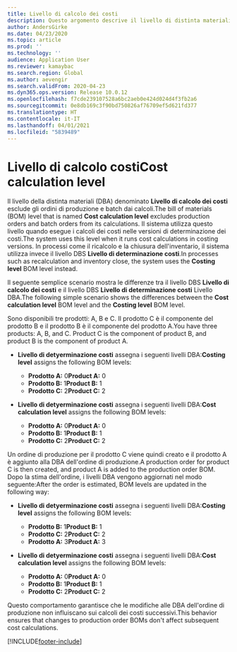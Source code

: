 ```yaml
---
title: Livello di calcolo dei costi
description: Questo argomento descrive il livello di distinta materiali (DBA) denominato Livello di calcolo dei costi. Questo livello DBA esclude gli ordini di produzione e batch dai calcoli.
author: AndersGirke
ms.date: 04/23/2020
ms.topic: article
ms.prod: ''
ms.technology: ''
audience: Application User
ms.reviewer: kamaybac
ms.search.region: Global
ms.author: aevengir
ms.search.validFrom: 2020-04-23
ms.dyn365.ops.version: Release 10.0.12
ms.openlocfilehash: f7cde239107528a6bc2aeb0e424d024d4f3fb2a6
ms.sourcegitcommit: 0e8db169c3f90bd750826af76709ef5d621fd377
ms.translationtype: HT
ms.contentlocale: it-IT
ms.lasthandoff: 04/01/2021
ms.locfileid: "5839489"
---
```

# <a name="cost-calculation-level"></a><span data-ttu-id="765d8-104">Livello di calcolo costi</span><span class="sxs-lookup"><span data-stu-id="765d8-104">Cost calculation level</span></span>

<span data-ttu-id="765d8-105">Il livello della distinta materiali (DBA) denominato **Livello di calcolo dei costi** esclude gli ordini di produzione e batch dai calcoli.</span><span class="sxs-lookup"><span data-stu-id="765d8-105">The bill of materials (BOM) level that is named **Cost calculation level** excludes production orders and batch orders from its calculations.</span></span> <span data-ttu-id="765d8-106">Il sistema utilizza questo livello quando esegue i calcoli dei costi nelle versioni di determinazione dei costi.</span><span class="sxs-lookup"><span data-stu-id="765d8-106">The system uses this level when it runs cost calculations in costing versions.</span></span> <span data-ttu-id="765d8-107">In processi come il ricalcolo e la chiusura dell'inventario, il sistema utilizza invece il livello DBS **Livello di determinazione costi**.</span><span class="sxs-lookup"><span data-stu-id="765d8-107">In processes such as recalculation and inventory close, the system uses the **Costing level** BOM level instead.</span></span>

<span data-ttu-id="765d8-108">Il seguente semplice scenario mostra le differenze tra il livello DBS **Livello di calcolo dei costi** e il livello DBS **Livello di determinazione costi** Livello DBA.</span><span class="sxs-lookup"><span data-stu-id="765d8-108">The following simple scenario shows the differences between the **Cost calculation level** BOM level and the **Costing level** BOM level.</span></span>

<span data-ttu-id="765d8-109">Sono disponibili tre prodotti: A, B e C. Il prodotto C è il componente del prodotto B e il prodotto B è il componente del prodotto A.</span><span class="sxs-lookup"><span data-stu-id="765d8-109">You have three products: A, B, and C. Product C is the component of product B, and product B is the component of product A.</span></span>

- <span data-ttu-id="765d8-110">**Livello di detyerminazione costi** assegna i seguenti livelli DBA:</span><span class="sxs-lookup"><span data-stu-id="765d8-110">**Costing level** assigns the following BOM levels:</span></span>

    - <span data-ttu-id="765d8-111">**Prodotto A:** 0</span><span class="sxs-lookup"><span data-stu-id="765d8-111">**Product A:** 0</span></span>
    - <span data-ttu-id="765d8-112">**Prodotto B:** 1</span><span class="sxs-lookup"><span data-stu-id="765d8-112">**Product B:** 1</span></span>
    - <span data-ttu-id="765d8-113">**Prodotto C:** 2</span><span class="sxs-lookup"><span data-stu-id="765d8-113">**Product C:** 2</span></span>

- <span data-ttu-id="765d8-114">**Livello di detyerminazione costi** assegna i seguenti livelli DBA:</span><span class="sxs-lookup"><span data-stu-id="765d8-114">**Cost calculation level** assigns the following BOM levels:</span></span>

    - <span data-ttu-id="765d8-115">**Prodotto A:** 0</span><span class="sxs-lookup"><span data-stu-id="765d8-115">**Product A:** 0</span></span>
    - <span data-ttu-id="765d8-116">**Prodotto B:** 1</span><span class="sxs-lookup"><span data-stu-id="765d8-116">**Product B:** 1</span></span>
    - <span data-ttu-id="765d8-117">**Prodotto C:** 2</span><span class="sxs-lookup"><span data-stu-id="765d8-117">**Product C:** 2</span></span>

<span data-ttu-id="765d8-118">Un ordine di produzione per il prodotto C viene quindi creato e il prodotto A è aggiunto alla DBA dell'ordine di produzione.</span><span class="sxs-lookup"><span data-stu-id="765d8-118">A production order for product C is then created, and product A is added to the production order BOM.</span></span> <span data-ttu-id="765d8-119">Dopo la stima dell'ordine, i livelli DBA vengono aggiornati nel modo seguente:</span><span class="sxs-lookup"><span data-stu-id="765d8-119">After the order is estimated, BOM levels are updated in the following way:</span></span>

- <span data-ttu-id="765d8-120">**Livello di detyerminazione costi** assegna i seguenti livelli DBA:</span><span class="sxs-lookup"><span data-stu-id="765d8-120">**Costing level** assigns the following BOM levels:</span></span>

    - <span data-ttu-id="765d8-121">**Prodotto B:** 1</span><span class="sxs-lookup"><span data-stu-id="765d8-121">**Product B:** 1</span></span>
    - <span data-ttu-id="765d8-122">**Prodotto C:** 2</span><span class="sxs-lookup"><span data-stu-id="765d8-122">**Product C:** 2</span></span>
    - <span data-ttu-id="765d8-123">**Prodotto A:** 3</span><span class="sxs-lookup"><span data-stu-id="765d8-123">**Product A:** 3</span></span>

- <span data-ttu-id="765d8-124">**Livello di detyerminazione costi** assegna i seguenti livelli DBA:</span><span class="sxs-lookup"><span data-stu-id="765d8-124">**Cost calculation level** assigns the following BOM levels:</span></span>

    - <span data-ttu-id="765d8-125">**Prodotto A:** 0</span><span class="sxs-lookup"><span data-stu-id="765d8-125">**Product A:** 0</span></span>
    - <span data-ttu-id="765d8-126">**Prodotto B:** 1</span><span class="sxs-lookup"><span data-stu-id="765d8-126">**Product B:** 1</span></span>
    - <span data-ttu-id="765d8-127">**Prodotto C:** 2</span><span class="sxs-lookup"><span data-stu-id="765d8-127">**Product C:** 2</span></span>

<span data-ttu-id="765d8-128">Questo comportamento garantisce che le modifiche alle DBA dell'ordine di produzione non influiscano sui calcoli dei costi successivi.</span><span class="sxs-lookup"><span data-stu-id="765d8-128">This behavior ensures that changes to production order BOMs don't affect subsequent cost calculations.</span></span>


[!INCLUDE[footer-include](../../includes/footer-banner.md)]